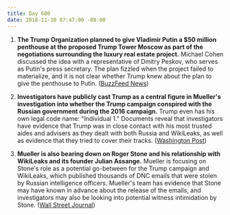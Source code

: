 ```yaml
---
title: Day 680
date: 2018-11-30 07:47:00 -08:00
---
```


1. **The Trump Organization planned to give Vladimir Putin a $50 million penthouse at the proposed Trump Tower Moscow as part of the negotiations surrounding the luxury real estate project.** Michael Cohen discussed the idea with a representative of Dmitry Peskov, who serves as Putin's press secretary. The plan fizzled when the project failed to materialize, and it is not clear whether Trump knew about the plan to give the penthouse to Putin. ([BuzzFeed News](https://www.buzzfeednews.com/article/anthonycormier/the-trump-organization-planned-to-give-vladimir-putin-the))

2. **Investigators have publicly cast Trump as a central figure in Mueller's investigation into whether the Trump campaign conspired with the Russian government during the 2016 campaign.** Trump even has his own legal code name: "Individual 1." Documents reveal that investigators have evidence that Trump was in close contact with his most trusted aides and advisers as they dealt with both Russia and WikiLeaks, as well as evidence that they tried to cover their tracks. ([Washington Post](https://www.washingtonpost.com/politics/individual-1-trump-emerges-as-a-central-subject-of-mueller-probe/2018/11/29/e3968994-f3f7-11e8-80d0-f7e1948d55f4_story.html?utm_term=.37577589007f))

3. **Mueller is also bearing down on Roger Stone and his relationship with WikiLeaks and its founder Julian Assange.** Mueller is focusing on Stone's role as a potential go-between for the Trump campaign and WikiLeaks, which published thousands of DNC emails that were stolen by Russian intelligence officers. Mueller's team has evidence that Stone may have known in advance about the release of the emails, and investigators may also be looking into potential witness intimidation by Stone. ([Wall Street Journal](https://www.wsj.com/articles/mueller-bores-into-trump-adviser-roger-stones-ties-to-wikileaks-1543582805?emailToken=e59d812756090ce855fbb41b33a723630HNea395nz0Xp2QL\+LM59AW0q5YIIPdiCX0xC0z2zi\+0pSD7LzNS5aTb5XT/eTqBJBOO99\+3E11Wr0nW9E1jgX\+BomhMwWQfEOIXpjdhofWTufSEmqQBySSJJKfWxI8N&reflink=article_copyURL_share))